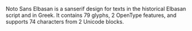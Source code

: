 Noto Sans Elbasan is a sanserif design for texts in the historical Elbasan script and in Greek. It contains 79 glyphs, 2 OpenType features, and supports 74 characters from 2 Unicode blocks.